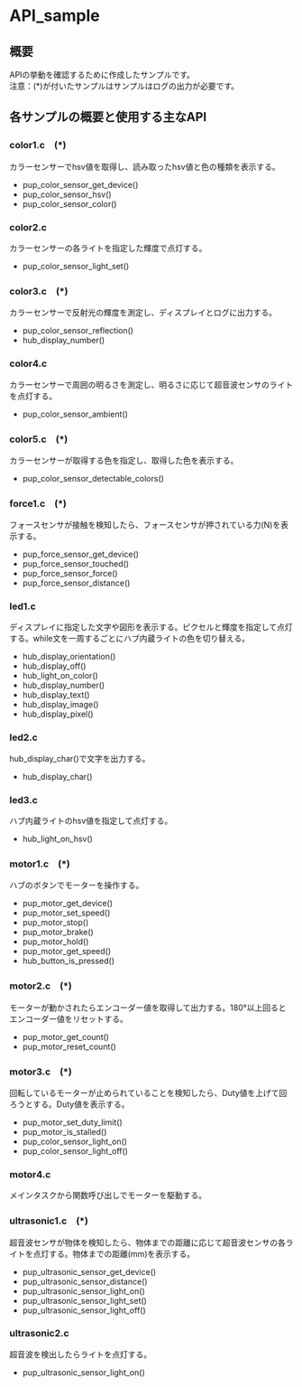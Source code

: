 # API_sample
## 概要
APIの挙動を確認するために作成したサンプルです。<br>注意：(*)が付いたサンプルはサンプルはログの出力が必要です。

## 各サンプルの概要と使用する主なAPI
### color1.c　(*)
カラーセンサーでhsv値を取得し、読み取ったhsv値と色の種類を表示する。
- pup_color_sensor_get_device()
- pup_color_sensor_hsv()
- pup_color_sensor_color()
### color2.c
カラーセンサーの各ライトを指定した輝度で点灯する。
- pup_color_sensor_light_set()
### color3.c　(*)
カラーセンサーで反射光の輝度を測定し、ディスプレイとログに出力する。
- pup_color_sensor_reflection()
- hub_display_number()
### color4.c
カラーセンサーで周囲の明るさを測定し、明るさに応じて超音波センサのライトを点灯する。
- pup_color_sensor_ambient()
### color5.c　(*)
カラーセンサーが取得する色を指定し、取得した色を表示する。
- pup_color_sensor_detectable_colors()
### force1.c　(*)
フォースセンサが接触を検知したら、フォースセンサが押されている力(N)を表示する。
- pup_force_sensor_get_device()
- pup_force_sensor_touched()
- pup_force_sensor_force()
- pup_force_sensor_distance()
### led1.c
ディスプレイに指定した文字や図形を表示する。ピクセルと輝度を指定して点灯する。while文を一周するごとにハブ内蔵ライトの色を切り替える。
- hub_display_orientation()
- hub_display_off()
- hub_light_on_color()
- hub_display_number()
- hub_display_text()
- hub_display_image()
- hub_display_pixel()
### led2.c
hub_display_char()で文字を出力する。
- hub_display_char()
### led3.c
ハブ内蔵ライトのhsv値を指定して点灯する。
- hub_light_on_hsv()
### motor1.c　(*)
ハブのボタンでモーターを操作する。
- pup_motor_get_device()
- pup_motor_set_speed()
- pup_motor_stop()
- pup_motor_brake()
- pup_motor_hold()
- pup_motor_get_speed()
- hub_button_is_pressed()
### motor2.c　(*)
モーターが動かされたらエンコーダー値を取得して出力する。180°以上回るとエンコーダー値をリセットする。
- pup_motor_get_count()
- pup_motor_reset_count()
### motor3.c　(*)
回転しているモーターが止められていることを検知したら、Duty値を上げて回ろうとする。Duty値を表示する。
- pup_motor_set_duty_limit()
- pup_motor_is_stalled()
- pup_color_sensor_light_on()
- pup_color_sensor_light_off()
### motor4.c
メインタスクから関数呼び出しでモーターを駆動する。
### ultrasonic1.c　(*)
超音波センサが物体を検知したら、物体までの距離に応じて超音波センサの各ライトを点灯する。物体までの距離(mm)を表示する。
- pup_ultrasonic_sensor_get_device()
- pup_ultrasonic_sensor_distance()
- pup_ultrasonic_sensor_light_on()
- pup_ultrasonic_sensor_light_set()
- pup_ultrasonic_sensor_light_off()
### ultrasonic2.c
超音波を検出したらライトを点灯する。
- pup_ultrasonic_sensor_light_on()